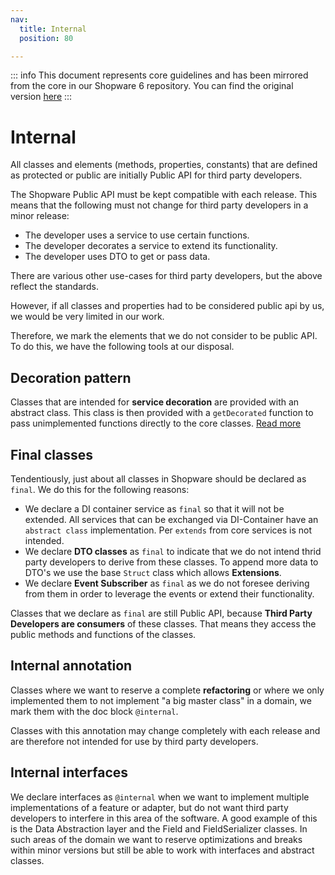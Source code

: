 ```yaml
---
nav:
  title: Internal
  position: 80

---
```


::: info
This document represents core guidelines and has been mirrored from the core in our Shopware 6 repository.
You can find the original version [here](https://github.com/shopware/platform/blob/trunk/code/core/internal.md)
:::

# Internal

All classes and elements (methods, properties, constants) that are defined as protected or public are initially Public API for third party developers.

The Shopware Public API must be kept compatible with each release. This means that the following must not change for third party developers in a minor release:
- The developer uses a service to use certain functions.
- The developer decorates a service to extend its functionality.
- The developer uses DTO to get or pass data.

There are various other use-cases for third party developers, but the above reflect the standards.

However, if all classes and properties had to be considered public api by us, we would be very limited in our work.

Therefore, we mark the elements that we do not consider to be public API. To do this, we have the following tools at our disposal.

## Decoration pattern
Classes that are intended for **service decoration** are provided with an abstract class. This class is then provided with a `getDecorated` function to pass unimplemented functions directly to the core classes. [Read more](https://github.com/shopware/platform/blob/trunk/adr/2020-11-25-decoration-pattern.md)

## Final classes
Tendentiously, just about all classes in Shopware should be declared as `final`. We do this for the following reasons:
- We declare a DI container service as `final` so that it will not be extended. All services that can be exchanged via DI-Container have an `abstract class` implementation. Per `extends` from core services is not intended.
- We declare **DTO classes** as `final` to indicate that we do not intend thrid party developers to derive from these classes. To append more data to DTO's we use the base `Struct` class which allows **Extensions**.
- We declare **Event Subscriber** as `final` as we do not foresee deriving from them in order to leverage the events or extend their functionality.

Classes that we declare as `final` are still Public API, because **Third Party Developers are consumers** of these classes. That means they access the public methods and functions of the classes.

## Internal annotation
Classes where we want to reserve a complete **refactoring** or where we only implemented them to not implement "a big master class" in a domain, we mark them with the doc block `@internal`.

Classes with this annotation may change completely with each release and are therefore not intended for use by third party developers.

## Internal interfaces
We declare interfaces as `@internal` when we want to implement multiple implementations of a feature or adapter, but do not want third party developers to interfere in this area of the software. A good example of this is the Data Abstraction layer and the Field and FieldSerializer classes. In such areas of the domain we want to reserve optimizations and breaks within minor versions but still be able to work with interfaces and abstract classes. 
